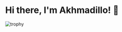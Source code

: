 # Hi there, I'm Akhmadillo! 👋





![trophy](https://github-profile-trophy.vercel.app/?username=akhmadmamirov)

